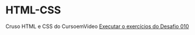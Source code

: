 # HTML-CSS
 Cruso HTML e CSS do CursoemVideo
<a href="https://ferpadial.github.io/HTML-CSS/exercicios/Desafio010/android.html">Executar o exercícios do Desafio 010</a>